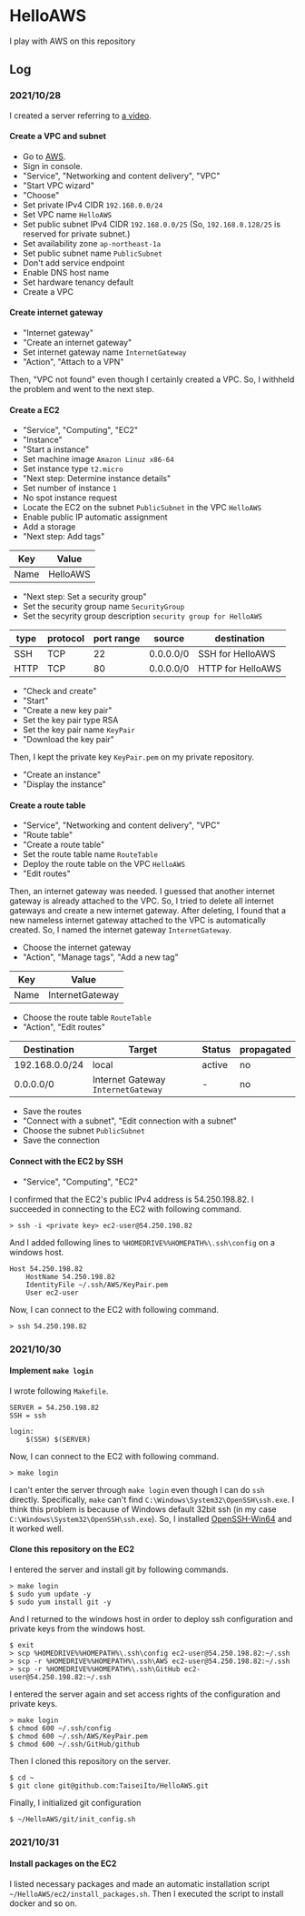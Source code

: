 # HelloAWS

I play with AWS on this repository

## Log

### 2021/10/28

I created a server referring to [a video](https://www.youtube.com/watch?v=HvrIPQ77xRY).

#### Create a VPC and subnet

- Go to [AWS](https://aws.amazon.com).
- Sign in console.
- "Service", "Networking and content delivery", "VPC"
- "Start VPC wizard"
- "Choose"
- Set private IPv4 CIDR `192.168.0.0/24`
- Set VPC name `HelloAWS`
- Set public subnet IPv4 CIDR `192.168.0.0/25` (So, `192.168.0.128/25` is reserved for private subnet.)
- Set availability zone `ap-northeast-1a`
- Set public subnet name `PublicSubnet`
- Don't add service endpoint
- Enable DNS host name
- Set hardware tenancy default
- Create a VPC

#### Create internet gateway

- "Internet gateway"
- "Create an internet gateway"
- Set internet gateway name `InternetGateway`
- "Action", "Attach to a VPN"

Then, "VPC not found" even though I certainly created a VPC.
So, I withheld the problem and went to the next step.

#### Create a EC2

- "Service", "Computing", "EC2"
- "Instance"
- "Start a instance"
- Set machine image `Amazon Linuz x86-64`
- Set instance type `t2.micro`
- "Next step: Determine instance details"
- Set number of instance `1`
- No spot instance request
- Locate the EC2 on the subnet `PublicSubnet` in the VPC `HelloAWS`
- Enable public IP automatic assignment
- Add a storage
- "Next step: Add tags"

| Key  | Value    |
| ---- | -------- |
| Name | HelloAWS |

- "Next step: Set a security group"
- Set the security group name `SecurityGroup`
- Set the secyrity group description `security group for HelloAWS`

| type | protocol | port range | source    | destination       |
| ---- | -------- | ---------- | --------- | ----------------- |
| SSH  | TCP      | 22         | 0.0.0.0/0 | SSH for HelloAWS  |
| HTTP | TCP      | 80         | 0.0.0.0/0 | HTTP for HelloAWS |

- "Check and create"
- "Start"
- "Create a new key pair"
- Set the key pair type RSA
- Set the key pair name `KeyPair`
- "Download the key pair"

Then, I kept the private key `KeyPair.pem` on my private repository.

- "Create an instance"
- "Display the instance"

#### Create a route table

- "Service", "Networking and content delivery", "VPC"
- "Route table"
- "Create a route table"
- Set the route table name `RouteTable`
- Deploy the route table on the VPC `HelloAWS`
- "Edit routes"

Then, an internet gateway was needed.
I guessed that another internet gateway is already attached to the VPC.
So, I tried to delete all internet gateways and create a new internet gateway.
After deleting, I found that a new nameless internet gateway attached to the VPC is automatically created.
So, I named the internet gateway `InternetGateway`.

- Choose the internet gateway
- "Action", "Manage tags", "Add a new tag"

| Key  | Value           |
| ---- | --------------- |
| Name | InternetGateway |

- Choose the route table `RouteTable`
- "Action", "Edit routes"

| Destination    | Target                             | Status | propagated |
| -------------- | ---------------------------------- | ------ | ---------- |
| 192.168.0.0/24 | local                              | active | no         |
| 0.0.0.0/0      | Internet Gateway `InternetGateway` | -      | no         |

- Save the routes
- "Connect with a subnet", "Edit connection with a subnet"
- Choose the subnet `PublicSubnet`
- Save the connection

#### Connect with the EC2 by SSH

- "Service", "Computing", "EC2"

I confirmed that the EC2's public IPv4 address is 54.250.198.82.
I succeeded in connecting to the EC2 with following command.

```
> ssh -i <private key> ec2-user@54.250.198.82
```

And I added following lines to `%HOMEDRIVE%%HOMEPATH%\.ssh\config` on a windows host.

```
Host 54.250.198.82
	HostName 54.250.198.82
	IdentityFile ~/.ssh/AWS/KeyPair.pem
	User ec2-user
```

Now, I can connect to the EC2 with following command.

```
> ssh 54.250.198.82
```

### 2021/10/30

#### Implement `make login`

I wrote following `Makefile`.

```
SERVER = 54.250.198.82
SSH = ssh

login:
	$(SSH) $(SERVER)

```

Now, I can connect to the EC2 with following command.

```
> make login
```

I can't enter the server through `make login` even though I can do `ssh` directly.
Specifically, `make` can't find `C:\Windows\System32\OpenSSH\ssh.exe`.
I think this problem is because of Windows default 32bit ssh (in my case `C:\Windows\System32\OpenSSH\ssh.exe`).
So, I installed [OpenSSH-Win64](https://github.com/PowerShell/Win32-OpenSSH/releases) and it worked well.

#### Clone this repository on the EC2

I entered the server and install git by following commands.

```
> make login
$ sudo yum update -y
$ sudo yum install git -y
```

And I returned to the windows host in order to deploy ssh configuration and private keys from the windows host.

```
$ exit
> scp %HOMEDRIVE%%HOMEPATH%\.ssh\config ec2-user@54.250.198.82:~/.ssh
> scp -r %HOMEDRIVE%%HOMEPATH%\.ssh\AWS ec2-user@54.250.198.82:~/.ssh
> scp -r %HOMEDRIVE%%HOMEPATH%\.ssh\GitHub ec2-user@54.250.198.82:~/.ssh
```

I entered the server again and set access rights of the configuration and private keys.

```
> make login
$ chmod 600 ~/.ssh/config
$ chmod 600 ~/.ssh/AWS/KeyPair.pem
$ chmod 600 ~/.ssh/GitHub/github
```

Then I cloned this repository on the server.

```
$ cd ~
$ git clone git@github.com:TaiseiIto/HelloAWS.git
```

Finally, I initialized git configuration

```
$ ~/HelloAWS/git/init_config.sh
```

### 2021/10/31

#### Install packages on the EC2

I listed necessary packages and made an automatic installation script `~/HelloAWS/ec2/install_packages.sh`.
Then I executed the script to install docker and so on.

